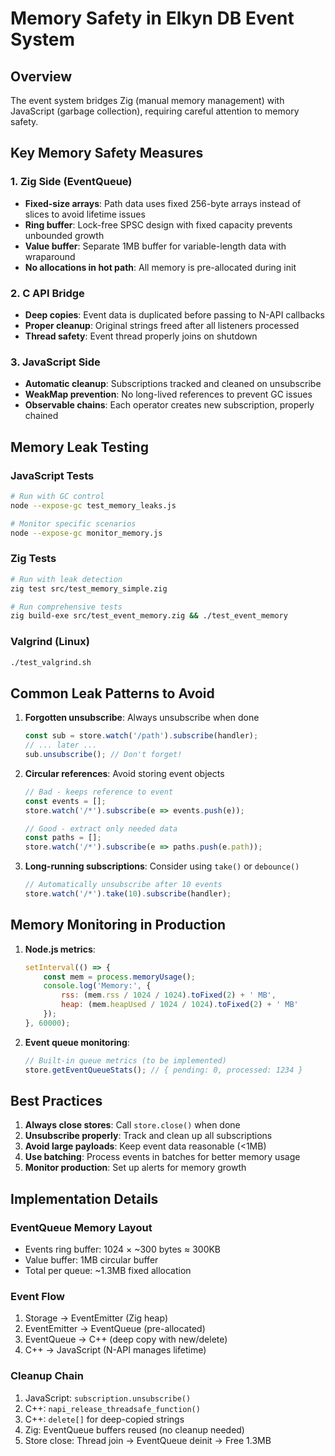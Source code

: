 # Memory Safety in Elkyn DB Event System

## Overview

The event system bridges Zig (manual memory management) with JavaScript (garbage collection), requiring careful attention to memory safety.

## Key Memory Safety Measures

### 1. Zig Side (EventQueue)

- **Fixed-size arrays**: Path data uses fixed 256-byte arrays instead of slices to avoid lifetime issues
- **Ring buffer**: Lock-free SPSC design with fixed capacity prevents unbounded growth
- **Value buffer**: Separate 1MB buffer for variable-length data with wraparound
- **No allocations in hot path**: All memory is pre-allocated during init

### 2. C API Bridge

- **Deep copies**: Event data is duplicated before passing to N-API callbacks
- **Proper cleanup**: Original strings freed after all listeners processed
- **Thread safety**: Event thread properly joins on shutdown

### 3. JavaScript Side

- **Automatic cleanup**: Subscriptions tracked and cleaned on unsubscribe
- **WeakMap prevention**: No long-lived references to prevent GC issues
- **Observable chains**: Each operator creates new subscription, properly chained

## Memory Leak Testing

### JavaScript Tests
```bash
# Run with GC control
node --expose-gc test_memory_leaks.js

# Monitor specific scenarios
node --expose-gc monitor_memory.js
```

### Zig Tests
```bash
# Run with leak detection
zig test src/test_memory_simple.zig

# Run comprehensive tests
zig build-exe src/test_event_memory.zig && ./test_event_memory
```

### Valgrind (Linux)
```bash
./test_valgrind.sh
```

## Common Leak Patterns to Avoid

1. **Forgotten unsubscribe**: Always unsubscribe when done
   ```javascript
   const sub = store.watch('/path').subscribe(handler);
   // ... later ...
   sub.unsubscribe(); // Don't forget!
   ```

2. **Circular references**: Avoid storing event objects
   ```javascript
   // Bad - keeps reference to event
   const events = [];
   store.watch('/*').subscribe(e => events.push(e));
   
   // Good - extract only needed data
   const paths = [];
   store.watch('/*').subscribe(e => paths.push(e.path));
   ```

3. **Long-running subscriptions**: Consider using `take()` or `debounce()`
   ```javascript
   // Automatically unsubscribe after 10 events
   store.watch('/*').take(10).subscribe(handler);
   ```

## Memory Monitoring in Production

1. **Node.js metrics**:
   ```javascript
   setInterval(() => {
       const mem = process.memoryUsage();
       console.log('Memory:', {
           rss: (mem.rss / 1024 / 1024).toFixed(2) + ' MB',
           heap: (mem.heapUsed / 1024 / 1024).toFixed(2) + ' MB'
       });
   }, 60000);
   ```

2. **Event queue monitoring**:
   ```javascript
   // Built-in queue metrics (to be implemented)
   store.getEventQueueStats(); // { pending: 0, processed: 1234 }
   ```

## Best Practices

1. **Always close stores**: Call `store.close()` when done
2. **Unsubscribe properly**: Track and clean up all subscriptions
3. **Avoid large payloads**: Keep event data reasonable (<1MB)
4. **Use batching**: Process events in batches for better memory usage
5. **Monitor production**: Set up alerts for memory growth

## Implementation Details

### EventQueue Memory Layout
- Events ring buffer: 1024 × ~300 bytes ≈ 300KB
- Value buffer: 1MB circular buffer
- Total per queue: ~1.3MB fixed allocation

### Event Flow
1. Storage → EventEmitter (Zig heap)
2. EventEmitter → EventQueue (pre-allocated)
3. EventQueue → C++ (deep copy with new/delete)
4. C++ → JavaScript (N-API manages lifetime)

### Cleanup Chain
1. JavaScript: `subscription.unsubscribe()`
2. C++: `napi_release_threadsafe_function()`
3. C++: `delete[]` for deep-copied strings
4. Zig: EventQueue buffers reused (no cleanup needed)
5. Store close: Thread join → EventQueue deinit → Free 1.3MB
